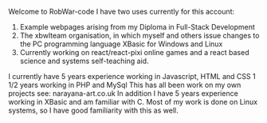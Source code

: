 Welcome to RobWar-code
I have two uses currently for this account:
  1) Example webpages arising from my Diploma in Full-Stack Development
  2) The xbwlteam organisation, in which myself and others issue changes to
    the PC programming language XBasic for Windows and Linux
  3) Currently working on react/react-pixi online games and a react based
      science and systems self-teaching aid.
    
I currently have 5 years experience working in Javascript, HTML and CSS
1 1/2 years working in PHP and MySql
This has all been work on my own projects see: narayana-art.co.uk
In addition I have 5 years experience working in XBasic and am familiar with C.
Most of my work is done on Linux systems, so I have good familiarity with this as well.
